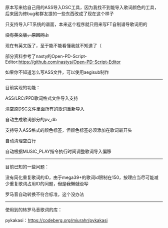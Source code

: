 原本写来给自己用的ASS导入DSC工具，因为我找不到能导入歌词颜色的工具，后来因为修bug和群友提的一些东西改成了现在这个样子

只支持导入FT系统的谱面，本来这个程序就只用来写FT自制谱导歌词用的

~~没有英文版，原因同上~~

现在有英文版了，至于能不能看懂我就不知道了（

部分资料参考了nasty的Open-PD-Script-Editor:https://github.com/nastys/Open-PD-Script-Editor

如果你不知道怎么写ASS文件，可以使用aegisub制作

------------------------------------------

目前实现的功能：

ASS/LRC/PPD歌词格式文件导入支持

清空原DSC文件里面所有的歌词重新导入

自动生成歌词部分的pv_db

支持导入ASS格式的颜色标签，但颜色标签必须添加在歌词最开头

自动清理空白行

自动根据MUSIC_PLAY指令执行时间调整歌词导入偏移

------------------------------------------
目前已知的一些问题：

没有简化重复歌词的ID，由于mega39+的歌词id限制在150，按理应当尽可能减少重复歌词占用ID的问题，~~但是我懒就没写~~

罗马音自动转换不符合标准，这个没办法

------------------------------------------
使用到的转罗马音歌词的库：

pykakasi：https://codeberg.org/miurahr/pykakasi


